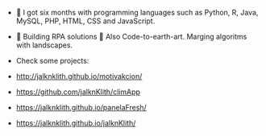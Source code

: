 - 🌱 I got six months with programming languages such as Python, R, Java, MySQL, PHP, HTML, CSS and JavaScript.
-  🦾 Building RPA solutions 🌊 Also Code-to-earth-art. Marging algoritms with landscapes.



-  Check some projects:
-  http://jalknklith.github.io/motivakcion/
-  https://github.com/jalknKlith/climApp
-  https://jalknklith.github.io/panelaFresh/
-   https://jalknklith.github.io/jalknKlith/



